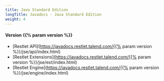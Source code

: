 ```yaml
---
title: Java Standard Edition
longTitle: Javadocs - Java Standard Edition
weight: 4
---
```

#### Version {{% param version %}}

- [Restlet API](https://javadocs.restlet.talend.com/{{% param version %}}/jse/api/index.html)
- [Restlet Extensions](https://javadocs.restlet.talend.com/{{% param version %}}/jse/ext/index.html)
- [Restlet Engine](https://javadocs.restlet.talend.com/{{% param version %}}/jse/engine/index.html)
